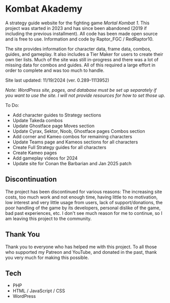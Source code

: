 # Kombat Akademy
A strategy guide website for the fighting game *Mortal Kombat 1*. This project was started in 2023 and has since been abandoned (2019 if including the previous installment). All code has been made open source and is free to use. Information and code by Raptor_FGC / RedRaptor10.

The site provides information for character data, frame data, combos, guides, and gameplay. It also includes a Tier Maker for users to create their own tier lists. Much of the site was still in-progress and there was a lot of missing data for combos and guides. All of this required a large effort in order to complete and was too much to handle.

Site last updated: 11/19/2024 (ver. 0.289-1113952)

*Note: WordPress site, pages, and database must be set up separately if you want to use the site. I will not provide resources for how to set those up.*

To Do:
- Add character guides to Strategy sections
- Update Takeda combos
- Update Ghostface page Moves section
- Update Cyrax, Sektor, Noob, Ghostface pages Combos section
- Add corner and Kameo combos for remaining characters
- Update Teams page and Kameos sections for all characters
- Create Full Strategy guides for all characters
- Create Kameo pages
- Add gameplay videos for 2024
- Update site for Conan the Barbarian and Jan 2025 patch

## Discontinuation
The project has been discontinued for various reasons: The increasing site costs, too much work and not enough time, having little to no motivation, low interest and very little usage from users, lack of support/donations, the poor handling of the game by its developers, personal dislike of the game, bad past experiences, etc. I don't see much reason for me to continue, so I am leaving this project to the community.

## Thank You
Thank you to everyone who has helped me with this project. To all those who supported my Patreon and YouTube, and donated in the past, thank you very much for making this possible.

## Tech
- PHP
- HTML / JavaScript / CSS
- WordPress
